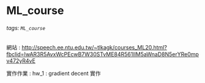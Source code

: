 # ML_course 

###### tags: `ML_course`

網站 : 
http://speech.ee.ntu.edu.tw/~tlkagk/courses_ML20.html?fbclid=IwAR3R5AvxWcPEcwB7W30STvME84R561IlM5aWnaD8N5erYRe0mpv472yR4vE

實作作業 : 
hw_1 : gradient decent 實作
